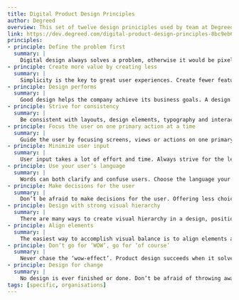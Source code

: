 ```yaml
---
title: Digital Product Design Principles
author: Degreed
overview: This set of twelve design priniciples used by team at Degreed are created to help us make design decisions.The practical and clear principles aids the process of any designer who is working on digital products.
link: https://dev.degreed.com/digital-product-design-principles-8bc9eb6c080c
principles:
- principle: Define the problem first
  summary: |
    Digital design always solves a problem, otherwise it would be pixel art. Understanding the problem thoroughly is essential to design successful solutions. When discussing the product and design internally, always define the problem first before proposing solutions. Thoroughly research the problem before coming up with suitable solutions.
- principle: Create more value by creating less
  summary: |
    Simplicity is the key to great user experiences. Create fewer features, but make them great instead of just good. Show fewer elements, use simplistic styling to reduce cognitive load. Dare to say ‘No’ to prevent the core functionalities from being lost in the noise.
- principle: Design performs
  summary: |
    Good design helps the company achieve its business goals. A design is successful when conversion and engagement are getting measurably better. Insights into product performance is key, they should be easily accessible for everyone in the company to make everyone understand which problems are worth to be solved.
- principle: Strive for consistency
  summary: |
    Be consistent with layouts, design elements, typography and interaction to reduce the cognitive load for the user. Use the style guide as a box of legos where you can take the pre-defined building blocks to create consistent user experiences. We are not designing screens or features, we are designing a platform agnostic service with a consistent user experience.
- principle: Focus the user on one primary action at a time
  summary: |
    Guide the user by focusing screens, views or actions on one primary task. Be ruthless with the prioritization, make the choices stupidly simple. Limit distraction. All elements and styling that are not helping the user focus on the primary task can be considered as visual clutter and a huge distraction for the user. Be aware that everything in the interface has to be processed by the user’s brain, the less there is to process the lower the cognitive load is.
- principle: Minimize user input
  summary: |
    User input takes a lot of effort and time. Always strive for the least amount of user input to reach a goal. Every input that is required from the user increases the friction that the user experiences and increases the chance on giving up.
- principle: Use your user’s language
  summary: |
    Words can both clarify and confuse users. Choose the language your users are using. Choose clarity and be concise. Descriptive and helpful is the primary aim, adding personality secondary. Don’t sound like a system, we are all humans.
- principle: Make decisions for the user
  summary: |
    Don’t be afraid to make decisions for the user. Offering less choice and options will give the user a more confident feeling, because there is less to worry about. Be aware of the paradox of choice; offering a lot of choice will make the user feel overwhelmed because he/she needs to asses each and every option if it meets his/her goal.
- principle: Design with strong visual hierarchy
  summary: |
    There are many ways to create visual hierarchy in a design, position, size, color, space. Determine a strict visual hierarchy in every design. Don’t let elements, actions or features compete for attention.
- principle: Align elements
  summary: |
    The easiest way to accomplish visual balance is to align elements and structure designs with a clear grid. It guides us in the right direction when placing elements and determine dimensions, and it makes it easier for the user to process the interface.
- principle: Don’t go for ‘WOW’, go for ‘of course’
  summary: |
    Never chase the ‘wow-effect’. Product design succeeds when it solves the problem or need of our users in the best possible way. Design the product effective & delightful. The reaction we are after from our users is “Of course, that is obvious”.
- principle: Design for change
  summary: |
    No design is ever finished or done. Don’t be afraid of throwing away work, features or designs, good design is always evolving and grows with the business. Design with change in mind will allow us to quickly adapt to new learnings and insights. Every feature or functionality that is introduced needs time to improve. Once something is launched, evaluating performance and iteration should be the focus.
tags: [specific, organisations]
---
```

